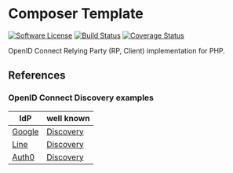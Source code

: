 # Composer Template

[![Software License](https://img.shields.io/badge/license-MIT-brightgreen.svg)](https://github.com/oidcphp/client/blob/master/LICENSE)
[![Build Status][travis-svg]][travis-link]
[![Coverage Status][coveralls-svg]][coveralls-link]

OpenID Connect Relying Party (RP, Client) implementation for PHP.

## References

### OpenID Connect Discovery examples

| IdP | well known |
| --- | --- |
| [Google](https://developers.google.com/identity/protocols/OpenIDConnect) | [Discovery](https://accounts.google.com/.well-known/openid-configuration) |
| [Line](https://developers.line.biz/en/docs/line-login/web/integrate-line-login/) | [Discovery](https://access.line.me/.well-known/openid-configuration) |
| [Auth0](https://auth0.com/docs/protocols/oidc) | [Discovery](https://access.line.me/.well-known/openid-configuration) |


[travis-svg]: https://travis-ci.com/oidcphp/client.svg?branch=master
[travis-link]: https://travis-ci.com/oidcphp/client
[coveralls-svg]: https://coveralls.io/repos/github/oidcphp/client/badge.svg?branch=master
[coveralls-link]: https://coveralls.io/github/oidcphp/client
